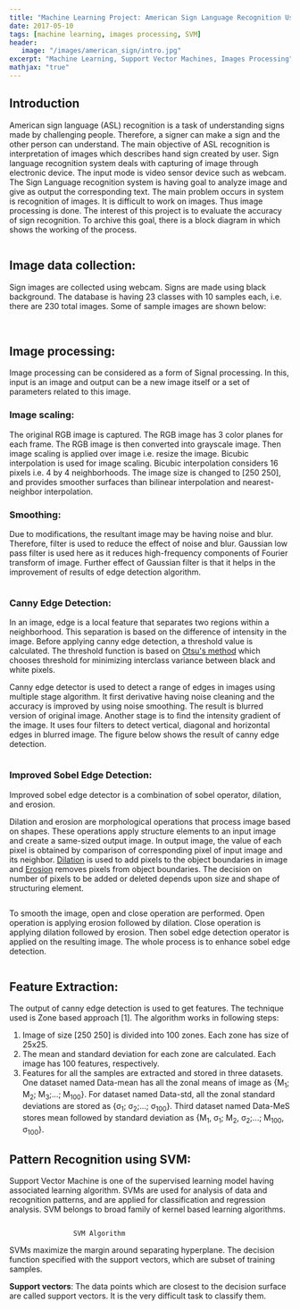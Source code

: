 ```yaml
---
title: "Machine Learning Project: American Sign Language Recognition Using Support Vector Machine"
date: 2017-05-10
tags: [machine learning, images processing, SVM]
header:
   image: "/images/american_sign/intro.jpg"
excerpt: "Machine Learning, Support Vector Machines, Images Processing"
mathjax: "true"
---
```


## Introduction

American sign language (ASL) recognition is a task of understanding signs made by challenging people. Therefore, a signer can make a sign and the other person can understand. The main objective of ASL recognition is interpretation of images which describes hand sign created by user. Sign language recognition system deals with capturing of image through electronic device. The input mode is video sensor device such as webcam. The Sign Language recognition system is having goal to analyze image and give as output the corresponding text. The main problem occurs in system is recognition of images. It is difficult to work on images. Thus image processing is done. The interest of this project is to evaluate the accuracy of sign recognition. To archive this goal, there is a block diagram in which shows the working of the process.

<img src="{{ site.url }}{{ site.baseurl }}/images/american_sign/diagram.png" alt="">

## Image data collection:

Sign images are collected using webcam. Signs are made using black background. The database is having 23 classes with 10 samples each, i.e. there are 230 total images. Some of sample images are shown below:

<img src="{{ site.url }}{{ site.baseurl }}/images/american_sign/1.png" alt="">
<img src="{{ site.url }}{{ site.baseurl }}/images/american_sign/2.png" alt="">
<img src="{{ site.url }}{{ site.baseurl }}/images/american_sign/3.png" alt="">
<img src="{{ site.url }}{{ site.baseurl }}/images/american_sign/4.png" alt="">
<img src="{{ site.url }}{{ site.baseurl }}/images/american_sign/5.png" alt="">

## Image processing:

Image processing can be considered as a form of Signal processing. In this, input is an image and output can be a new image itself or a set of parameters related to this image.

### Image scaling:

The original RGB image is captured. The RGB image has 3 color planes for each frame. The RGB image is then converted into grayscale image. Then image scaling is applied over image i.e. resize the image. Bicubic interpolation is used for image scaling. Bicubic interpolation considers 16 pixels i.e. 4 by 4 neighborhoods. The image size is changed to [250 250], and provides smoother surfaces than bilinear interpolation and nearest-neighbor interpolation.

### Smoothing:

Due to modifications, the resultant image may be having noise and blur. Therefore, filter is used to reduce the effect of noise and blur. Gaussian low pass filter is used here as it reduces high-frequency components of Fourier transform of image. Further effect of Gaussian filter is that it helps in the improvement of results of edge detection algorithm.

<img src="{{ site.url }}{{ site.baseurl }}/images/american_sign/gray_scale.png" alt="">

### Canny Edge Detection:

In an image, edge is a local feature that separates two regions within a neighborhood. This separation is based on the difference of intensity in the image. Before applying canny edge detection, a threshold value is calculated. The threshold function is based on [Otsu's method](https://en.wikipedia.org/wiki/Otsu%27s_method) which chooses threshold for minimizing interclass variance between black and white pixels.

Canny edge detector is used to detect a range of edges in images using multiple stage algorithm. It first derivative having noise cleaning and the accuracy is improved by using noise smoothing. The result is blurred version of original image. Another stage is to find the intensity gradient of the image. It uses four filters to detect vertical, diagonal and horizontal edges in blurred image. The figure below shows the result of canny edge detection.

 <img src="{{ site.url }}{{ site.baseurl }}/images/american_sign/canny_edge.png" alt="">

### Improved Sobel Edge Detection:

Improved sobel edge detector is a combination of sobel operator, dilation, and erosion.

Dilation and erosion are morphological operations that process image based on shapes. These operations apply structure elements to an input image and create  a same-sized output image. In output image, the value of each pixel is obtained by comparison of corresponding pixel of input image and its neighbor. [Dilation](https://www.mathworks.com/help/images/morphological-dilation-and-erosion.html) is used to add pixels to the object boundaries in image and [Erosion](https://www.mathworks.com/help/images/morphological-dilation-and-erosion.html) removes pixels from object boundaries. The decision on number of pixels to be added or deleted depends upon size and shape of structuring element.

<img src="{{ site.url }}{{ site.baseurl }}/images/american_sign/dilate_erosion.png" alt="">

To smooth the image, open and close operation are performed. Open operation is applying erosion followed by dilation. Close operation is applying dilation followed by erosion. Then sobel edge detection operator is applied on the resulting image. The whole process is to enhance sobel edge detection.

<img src="{{ site.url }}{{ site.baseurl }}/images/american_sign/sobel.png" alt="">

## Feature Extraction:

The output of canny edge detection is used to get features. The technique used is Zone based approach [1]. The algorithm works in following steps:

1. Image of size [250 250] is divided into 100 zones. Each zone has size of 25x25.
2. The mean and standard deviation for each zone are calculated. Each image has 100 features, respectively.
3. Features for all the samples are extracted and stored in three datasets. One dataset named Data-mean has all the zonal means of image as {M<sub>1</sub>; M<sub>2</sub>; M<sub>3</sub>;...; M<sub>100</sub>}. For dataset named Data-std, all the zonal standard deviations are stored as {&sigma;<sub>1</sub>; &sigma;<sub>2</sub>;...; &sigma;<sub>100</sub>}. Third dataset named Data-MeS stores mean followed by standard deviation as {M<sub>1</sub>, &sigma;<sub>1</sub>; M<sub>2</sub>, &sigma;<sub>2</sub>;...; M<sub>100</sub>, &sigma;<sub>100</sub>}.

## Pattern Recognition using SVM:

Support Vector Machine is one of the supervised learning model having associated learning algorithm. SVMs are used for analysis of data and recognition patterns, and are applied for classification and regression analysis. SVM belongs to broad family of kernel based learning algorithms.

<img src="{{ site.url }}{{ site.baseurl }}/images/american_sign/SVM.png" alt="">

                    SVM Algorithm

SVMs maximize the margin around separating hyperplane. The decision function specified with the support vectors, which are subset of training samples.

**Support vectors**: The data points which are closest to the decision surface are called support vectors. It is the very difficult task to classify them.  

<img src="{{ site.url }}{{ site.baseurl }}/images/american_sign/Support_vector.png" alt="">
